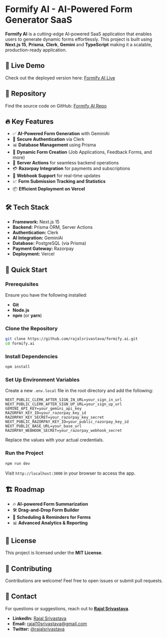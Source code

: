 # Formify AI - AI-Powered Form Generator SaaS

**Formify AI** is a cutting-edge AI-powered SaaS application that enables users to generate dynamic forms effortlessly. This project is built using **Next.js 15**, **Prisma**, **Clerk**, **Gemini** and **TypeScript**  making it a scalable, production-ready application.

## 🚀 Live Demo
Check out the deployed version here: [Formify AI Live](https://formify-rajal.vercel.app/)

## 📂 Repository
Find the source code on GitHub: [Formify AI Repo](https://github.com/rajalsrivastava/formify.ai)

## 🔥 Key Features

- ✅ **AI-Powered Form Generation** with GeminiAi
- 🔐 **Secure Authentication** via Clerk
- 📊 **Database Management** using Prisma
- 📝 **Dynamic Form Creation** (Job Applications, Feedback Forms, and more)
- 🔄 **Server Actions** for seamless backend operations
- 💳 **Razorpay Integration** for payments and subscriptions
- 🔔 **Webhook Support** for real-time updates
- 📈 **Form Submission Tracking and Statistics**
- 📦 **Efficient Deployment on Vercel**

## 🛠 Tech Stack

- **Framework:** Next.js 15
- **Backend:** Prisma ORM, Server Actions
- **Authentication:** Clerk
- **AI Integration:** GeminiAi
- **Database:** PostgreSQL (via Prisma)
- **Payment Gateway:** Razorpay
- **Deployment:** Vercel

## 📖 Quick Start

### Prerequisites
Ensure you have the following installed:

- **Git**
- **Node.js**
- **npm** (or **yarn**)

### Clone the Repository
```sh
git clone https://github.com/rajalsrivastava/formify.ai.git
cd formify.ai
```

### Install Dependencies
```sh
npm install
```

### Set Up Environment Variables
Create a new `.env.local` file in the root directory and add the following:

```
NEXT_PUBLIC_CLERK_AFTER_SIGN_IN_URL=your_sign_in_url
NEXT_PUBLIC_CLERK_AFTER_SIGN_UP_URL=your_sign_up_url
GEMINI_API_KEY=your_gemini_api_key
RAZORPAY_KEY_ID=your_razorpay_key_id
RAZORPAY_KEY_SECRET=your_razorpay_key_secret
NEXT_PUBLIC_RAZORPAY_KEY_ID=your_public_razorpay_key_id
NEXT_PUBLIC_BASE_URL=your_base_url
RAZORPAY_WEBHOOK_SECRET=your_razorpay_webhook_secret
```

Replace the values with your actual credentials.

### Run the Project
```sh
npm run dev
```
Visit `http://localhost:3000` in your browser to access the app.

## 🏗 Roadmap
- 🔥 **AI-powered Form Summarization**
- 🛠 **Drag-and-Drop Form Builder**
- 📅 **Scheduling & Reminders for Forms**
- 📊 **Advanced Analytics & Reporting**

## 📜 License
This project is licensed under the **MIT License**.

## 🙌 Contributing
Contributions are welcome! Feel free to open issues or submit pull requests.

## 📧 Contact
For questions or suggestions, reach out to **[Rajal Srivastava](https://github.com/rajalsrivastava)**.

- **LinkedIn:** [Rajal Srivastava](https://www.linkedin.com/in/rajalsrivastava)
- **Email:** [rajal10srivastava@gmail.com](mailto:rajal10srivastava@gmail.com)
- **Twitter:** [@rajalsrivastava](https://twitter.com/rajalsrivastava)
